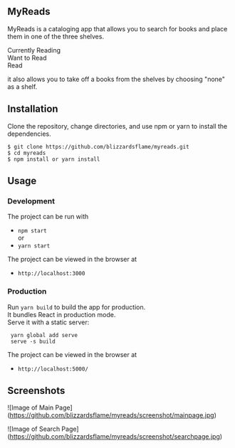 ## MyReads

MyReads is a cataloging app that allows you to search for books and place them in one of the three shelves.

Currently Reading <br />
Want to Read <br />
Read <br />

it also allows you to take off a books from the shelves by choosing "none" as a shelf.

## Installation

Clone the repository, change directories, and use npm or yarn to install the dependencies.

```
$ git clone https://github.com/blizzardsflame/myreads.git
$ cd myreads
$ npm install or yarn install
```
## Usage

### Development

The project can be run with

* `npm start` <br />
or
* `yarn start`

The project can be viewed in the browser at

* `http://localhost:3000`

### Production
Run `yarn build` to build the app for production.<br />
It bundles React in production mode.<br />
Serve it with a static server:<br />
```
 yarn global add serve
 serve -s build
```

The project can be viewed in the browser at

* `http://localhost:5000/`

## Screenshots

![Image of Main Page]
(https://github.com/blizzardsflame/myreads/screenshot/mainpage.jpg)

![Image of Search Page]
(https://github.com/blizzardsflame/myreads/screenshot/searchpage.jpg)

